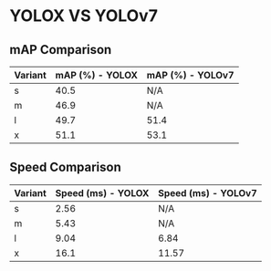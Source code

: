 ---
---

# YOLOX VS YOLOv7

## mAP Comparison

| Variant | mAP (%) - YOLOX | mAP (%) - YOLOv7 |
| ------- | --------------- | ---------------- |
| s       | 40.5            | N/A              |
| m       | 46.9            | N/A              |
| l       | 49.7            | 51.4             |
| x       | 51.1            | 53.1             |

## Speed Comparison

| Variant | Speed (ms) - YOLOX | Speed (ms) - YOLOv7 |
| ------- | ------------------ | ------------------- |
| s       | 2.56               | N/A                 |
| m       | 5.43               | N/A                 |
| l       | 9.04               | 6.84                |
| x       | 16.1               | 11.57               |

